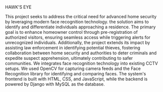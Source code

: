 
HAWK'S EYE

This project seeks to address the critical need for advanced home security by leveraging modern face recognition technology. the solution aims to identify and differentiate individuals approaching a residence. The primary goal is to enhance homeowner control through pre-registration of authorized visitors, ensuring seamless access while triggering alerts for unrecognized individuals. Additionally, the project extends its impact by assisting law enforcement in identifying potential thieves, fostering collaboration between home security and authorities to deter criminals and expedite suspect apprehension, ultimately contributing to safer communities.
We integrates face recognition technology into existing CCTV setups. We used OpenCV for capturing camera feeds and the Face Recognition library for identifying and comparing faces.
The system's frontend is built with HTML, CSS, and JavaScript, while the backend is powered by Django with MySQL as the database.
